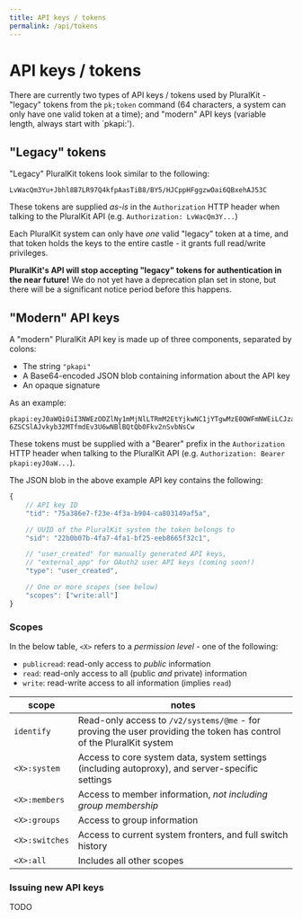 ```yaml
---
title: API keys / tokens
permalink: /api/tokens
---
```


# API keys / tokens

There are currently two types of API keys / tokens used by PluralKit - "legacy" tokens from the `pk;token` command (64 characters, a system can only have one valid token at a time); and "modern" API keys (variable length, always start with `pkapi:').

## "Legacy" tokens

"Legacy" PluralKit tokens look similar to the following:

```
LvWacQm3Yu+Jbhl8B7LR97Q4kfpAasTiB8/BY5/HJCppHFggzwOai6QBxehAJ53C
```

These tokens are supplied *as-is* in the `Authorization` HTTP header when talking to the PluralKit API (e.g. `Authorization: LvWacQm3Y...`)

Each PluralKit system can only have *one* valid "legacy" token at a time, and that token holds the keys to the entire castle - it grants full read/write privileges.

**PluralKit's API will stop accepting "legacy" tokens for authentication in the near future!** We do not yet have a deprecation plan set in stone, but there will be a significant notice period before this happens.

## "Modern" API keys

A "modern" PluralKit API key is made up of three components, separated by colons:

- The string `"pkapi"`
- A Base64-encoded JSON blob containing information about the API key
- An opaque signature

As an example:

```
pkapi:eyJ0aWQiOiI3NWEzODZlNy1mMjNlLTRmM2EtYjkwNC1jYTgwMzE0OWFmNWEiLCJzaWQiOiIyMmIwYjA3Yi00ZmE3LTRmYTEtYmYyNS1lZWI4NjY1ZjMyYzEiLCJ0eXBlIjoidXNlcl9jcmVhdGVkIiwic2NvcGVzIjpbIndyaXRlOmFsbCJdfQ==:nUjJPPtBOyPb1bYFhm24bU87N2Fb_oSaNnHEZkB-6ZSCSlAJvkyb32MTfmdEv3U6wNBlBQtQb0Fkv2nSvbNsCw
```

These tokens must be supplied with a "Bearer" prefix in the `Authorization` HTTP header when talking to the PluralKit API (e.g. `Authorization: Bearer pkapi:eyJ0aW...`).

The JSON blob in the above example API key contains the following:

```js
{
    // API key ID
    "tid": "75a386e7-f23e-4f3a-b904-ca803149af5a",

    // UUID of the PluralKit system the token belongs to
    "sid": "22b0b07b-4fa7-4fa1-bf25-eeb8665f32c1",  

    // "user_created" for manually generated API keys,
    // "external_app" for OAuth2 user API keys (coming soon!)
    "type": "user_created",

    // One or more scopes (see below)
    "scopes": ["write:all"]
}
```

### Scopes

In the below table, `<X>` refers to a *permission level* - one of the following:

- `publicread`: read-only access to *public* information
- `read`: read-only access to all (public *and* private) information
- `write`: read-write access to all information (implies `read`)

|scope|notes|
|---|---|
|`identify`|Read-only access to `/v2/systems/@me` - for proving the user providing the token has control of the PluralKit system|
|`<X>:system`|Access to core system data, system settings (including autoproxy), and server-specific settings|
|`<X>:members`|Access to member information, *not including group membership*|
|`<X>:groups`|Access to group information|
|`<X>:switches`|Access to current system fronters, and full switch history|
|`<X>:all`|Includes all other scopes|

### Issuing new API keys

TODO
